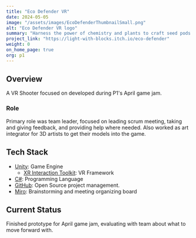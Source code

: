 ```yaml
---
title: "Eco Defender VR"
date: 2024-05-05
image: "/assets/images/EcoDefenderThumbnailSmall.png"
alt: "Eco Defender VR logo"
summary: "Harness the power of chemistry and plants to craft seed pods in your lab to protect the environment in this VR puzzle shooter hybrid."
project_link: "https://light-with-blocks.itch.io/eco-defender"
weight: 0
on_home_page: true
org: p1
---
```


## Overview

A VR Shooter focused on developed during P1's April game jam.

### Role

Primary role was team leader, focused on leading scrum meeting, taking and
giving feedback, and providing help where needed. Also worked as art integrator
for 3D artists to get their models into the game.

## Tech Stack

- [Unity](https://unity.com/): Game Engine
  - [XR Interaction Toolkit](https://docs.unity3d.com/Packages/com.unity.xr.interaction.toolkit@3.0/manual/index.html):
    VR Framework
- [C#](https://learn.microsoft.com/en-us/dotnet/csharp/): Programming Language
- [GitHub](https://github.com): Open Source project management.
- [Miro](https://miro.com/): Brainstorming and meeting organizing board

## Current Status

Finished prototype for April game jam, evaluating with team about what to move
forward with.
